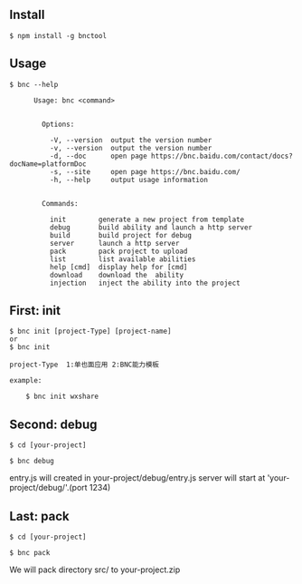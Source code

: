 
## Install

```console
$ npm install -g bnctool
```

## Usage

```console
$ bnc --help

      Usage: bnc <command>


        Options:

          -V, --version  output the version number
          -v, --version  output the version number
          -d, --doc      open page https://bnc.baidu.com/contact/docs?docName=platformDoc
          -s, --site     open page https://bnc.baidu.com/
          -h, --help     output usage information


        Commands:

          init        generate a new project from template
          debug       build ability and launch a http server
          build       build project for debug
          server      launch a http server
          pack        pack project to upload
          list        list available abilities
          help [cmd]  display help for [cmd]
          download    download the  ability
          injection   inject the ability into the project

```


## First: init
```console
$ bnc init [project-Type] [project-name]
or 
$ bnc init

project-Type  1:单也面应用 2:BNC能力模板

example:

    $ bnc init wxshare
```

## Second: debug
```console
$ cd [your-project]

$ bnc debug

```
entry.js will created in your-project/debug/entry.js
server will start at 'your-project/debug/'.(port 1234)

## Last: pack
```console
$ cd [your-project]

$ bnc pack

```
We will pack directory src/ to your-project.zip